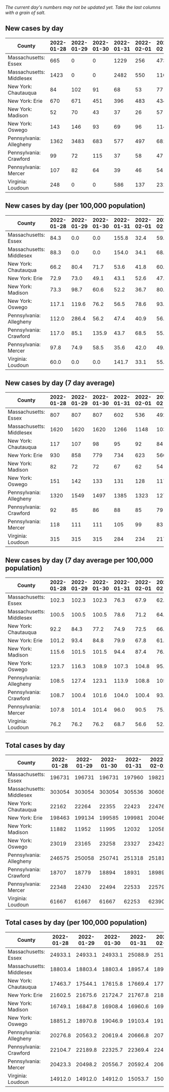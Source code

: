 _The current day's numbers may not be updated yet. Take the last columns with a grain of salt._
## New cases by day

| County | 2022-01-28 | 2022-01-29 | 2022-01-30 | 2022-01-31 | 2022-02-01 | 2022-02-02 | 2022-02-03 |
| --- | --- | --- | --- | --- | --- | --- | --- |
| Massachusetts: Essex | 665 | 0 | 0 | 1229 | 256 | 473 |  |
| Massachusetts: Middlesex | 1423 | 0 | 0 | 2482 | 550 | 1102 |  |
| New York: Chautauqua | 84 | 102 | 91 | 68 | 53 | 77 |  |
| New York: Erie | 670 | 671 | 451 | 396 | 483 | 434 |  |
| New York: Madison | 52 | 70 | 43 | 37 | 26 | 57 |  |
| New York: Oswego | 143 | 146 | 93 | 69 | 96 | 114 |  |
| Pennsylvania: Allegheny | 1362 | 3483 | 683 | 577 | 497 | 681 |  |
| Pennsylvania: Crawford | 99 | 72 | 115 | 37 | 58 | 47 |  |
| Pennsylvania: Mercer | 107 | 82 | 64 | 39 | 46 | 54 |  |
| Virginia: Loudoun | 248 | 0 | 0 | 586 | 137 | 231 |  |

## New cases by day (per 100,000 population)

| County | 2022-01-28 | 2022-01-29 | 2022-01-30 | 2022-01-31 | 2022-02-01 | 2022-02-02 | 2022-02-03 |
| --- | --- | --- | --- | --- | --- | --- | --- |
| Massachusetts: Essex | 84.3 | 0.0 | 0.0 | 155.8 | 32.4 | 59.9 |  |
| Massachusetts: Middlesex | 88.3 | 0.0 | 0.0 | 154.0 | 34.1 | 68.4 |  |
| New York: Chautauqua | 66.2 | 80.4 | 71.7 | 53.6 | 41.8 | 60.7 |  |
| New York: Erie | 72.9 | 73.0 | 49.1 | 43.1 | 52.6 | 47.2 |  |
| New York: Madison | 73.3 | 98.7 | 60.6 | 52.2 | 36.7 | 80.3 |  |
| New York: Oswego | 117.1 | 119.6 | 76.2 | 56.5 | 78.6 | 93.4 |  |
| Pennsylvania: Allegheny | 112.0 | 286.4 | 56.2 | 47.4 | 40.9 | 56.0 |  |
| Pennsylvania: Crawford | 117.0 | 85.1 | 135.9 | 43.7 | 68.5 | 55.5 |  |
| Pennsylvania: Mercer | 97.8 | 74.9 | 58.5 | 35.6 | 42.0 | 49.3 |  |
| Virginia: Loudoun | 60.0 | 0.0 | 0.0 | 141.7 | 33.1 | 55.9 |  |

## New cases by day (7 day average)

| County | 2022-01-28 | 2022-01-29 | 2022-01-30 | 2022-01-31 | 2022-02-01 | 2022-02-02 | 2022-02-03 |
| --- | --- | --- | --- | --- | --- | --- | --- |
| Massachusetts: Essex | 807 | 807 | 807 | 602 | 536 | 492 |  |
| Massachusetts: Middlesex | 1620 | 1620 | 1620 | 1266 | 1148 | 1034 |  |
| New York: Chautauqua | 117 | 107 | 98 | 95 | 92 | 84 |  |
| New York: Erie | 930 | 858 | 779 | 734 | 623 | 560 |  |
| New York: Madison | 82 | 72 | 72 | 67 | 62 | 54 |  |
| New York: Oswego | 151 | 142 | 133 | 131 | 128 | 117 |  |
| Pennsylvania: Allegheny | 1320 | 1549 | 1497 | 1385 | 1323 | 1279 |  |
| Pennsylvania: Crawford | 92 | 85 | 86 | 88 | 85 | 79 |  |
| Pennsylvania: Mercer | 118 | 111 | 111 | 105 | 99 | 83 |  |
| Virginia: Loudoun | 315 | 315 | 315 | 284 | 234 | 217 |  |

## New cases by day (7 day average per 100,000 population)

| County | 2022-01-28 | 2022-01-29 | 2022-01-30 | 2022-01-31 | 2022-02-01 | 2022-02-02 | 2022-02-03 |
| --- | --- | --- | --- | --- | --- | --- | --- |
| Massachusetts: Essex | 102.3 | 102.3 | 102.3 | 76.3 | 67.9 | 62.4 |  |
| Massachusetts: Middlesex | 100.5 | 100.5 | 100.5 | 78.6 | 71.2 | 64.2 |  |
| New York: Chautauqua | 92.2 | 84.3 | 77.2 | 74.9 | 72.5 | 66.2 |  |
| New York: Erie | 101.2 | 93.4 | 84.8 | 79.9 | 67.8 | 61.0 |  |
| New York: Madison | 115.6 | 101.5 | 101.5 | 94.4 | 87.4 | 76.1 |  |
| New York: Oswego | 123.7 | 116.3 | 108.9 | 107.3 | 104.8 | 95.8 |  |
| Pennsylvania: Allegheny | 108.5 | 127.4 | 123.1 | 113.9 | 108.8 | 105.2 |  |
| Pennsylvania: Crawford | 108.7 | 100.4 | 101.6 | 104.0 | 100.4 | 93.3 |  |
| Pennsylvania: Mercer | 107.8 | 101.4 | 101.4 | 96.0 | 90.5 | 75.9 |  |
| Virginia: Loudoun | 76.2 | 76.2 | 76.2 | 68.7 | 56.6 | 52.5 |  |

## Total cases by day

| County | 2022-01-28 | 2022-01-29 | 2022-01-30 | 2022-01-31 | 2022-02-01 | 2022-02-02 | 2022-02-03 |
| --- | --- | --- | --- | --- | --- | --- | --- |
| Massachusetts: Essex | 196731 | 196731 | 196731 | 197960 | 198216 | 198689 |  |
| Massachusetts: Middlesex | 303054 | 303054 | 303054 | 305536 | 306086 | 307188 |  |
| New York: Chautauqua | 22162 | 22264 | 22355 | 22423 | 22476 | 22553 |  |
| New York: Erie | 198463 | 199134 | 199585 | 199981 | 200464 | 200898 |  |
| New York: Madison | 11882 | 11952 | 11995 | 12032 | 12058 | 12115 |  |
| New York: Oswego | 23019 | 23165 | 23258 | 23327 | 23423 | 23537 |  |
| Pennsylvania: Allegheny | 246575 | 250058 | 250741 | 251318 | 251815 | 252496 |  |
| Pennsylvania: Crawford | 18707 | 18779 | 18894 | 18931 | 18989 | 19036 |  |
| Pennsylvania: Mercer | 22348 | 22430 | 22494 | 22533 | 22579 | 22633 |  |
| Virginia: Loudoun | 61667 | 61667 | 61667 | 62253 | 62390 | 62621 |  |

## Total cases by day (per 100,000 population)

| County | 2022-01-28 | 2022-01-29 | 2022-01-30 | 2022-01-31 | 2022-02-01 | 2022-02-02 | 2022-02-03 |
| --- | --- | --- | --- | --- | --- | --- | --- |
| Massachusetts: Essex | 24933.1 | 24933.1 | 24933.1 | 25088.9 | 25121.4 | 25181.3 |  |
| Massachusetts: Middlesex | 18803.4 | 18803.4 | 18803.4 | 18957.4 | 18991.5 | 19059.9 |  |
| New York: Chautauqua | 17463.7 | 17544.1 | 17615.8 | 17669.4 | 17711.2 | 17771.8 |  |
| New York: Erie | 21602.5 | 21675.6 | 21724.7 | 21767.8 | 21820.4 | 21867.6 |  |
| New York: Madison | 16749.1 | 16847.8 | 16908.4 | 16960.6 | 16997.2 | 17077.6 |  |
| New York: Oswego | 18851.2 | 18970.8 | 19046.9 | 19103.4 | 19182.0 | 19275.4 |  |
| Pennsylvania: Allegheny | 20276.8 | 20563.2 | 20619.4 | 20666.8 | 20707.7 | 20763.7 |  |
| Pennsylvania: Crawford | 22104.7 | 22189.8 | 22325.7 | 22369.4 | 22437.9 | 22493.5 |  |
| Pennsylvania: Mercer | 20423.3 | 20498.2 | 20556.7 | 20592.4 | 20634.4 | 20683.8 |  |
| Virginia: Loudoun | 14912.0 | 14912.0 | 14912.0 | 15053.7 | 15086.8 | 15142.7 |  |
